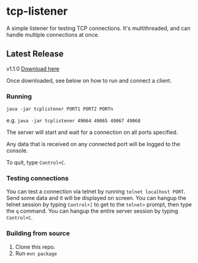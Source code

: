 # tcp-listener

A simple listener for testing TCP connections. It's multithreaded, and can handle multiple connections at once.

## Latest Release

v1.1.0 [Download here](https://github.com/steveswinsburg/tcp-listener/releases/download/1.1.0/tcplistener.jar)

Once downloaded, see below on how to run and connect a client.

### Running

`java -jar tcplistener PORT1 PORT2 PORTn`

e.g. `java -jar tcplistener 49064 49065 49067 49068`

The server will start and wait for a connection on all ports specified.

Any data that is received on any connected port will be logged to the console.

To quit, type `Control+C`.

### Testing connections

You can test a connection via telnet by running `telnet localhost PORT`. Send some data and it will be displayed on screen.
You can hangup the telnet session by typing `Control+]` to get to the `telnet>` prompt, then type the `q` command.
You can hangup the entire server session by typing `Control+C`.

### Building from source

1. Clone this repo.
2. Run `mvn package`




